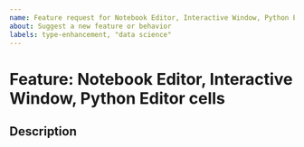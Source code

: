 ```yaml
---
name: Feature request for Notebook Editor, Interactive Window, Python Editor cells
about: Suggest a new feature or behavior
labels: type-enhancement, "data science"
---
```

# Feature: Notebook Editor, Interactive Window, Python Editor cells

<!-----------------------------------------------------------------------------------------------
                                                      ***PLEASE READ***
If this issue doesn't relate to Jupyter Notebooks, Python Interactive Window features
or other "cell"-based features of the Python extension, please use the main Python feature
request template instead of this one. ***Thank you!***
------------------------------------------------------------------------------------------------->

## Description



